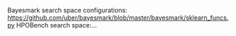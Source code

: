 Bayesmark search space configurations: https://github.com/uber/bayesmark/blob/master/bayesmark/sklearn_funcs.py
HPOBench search space:...